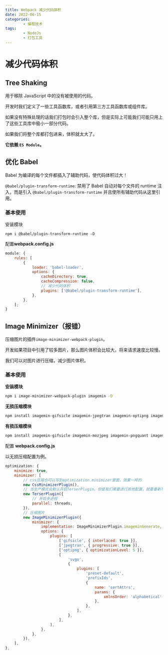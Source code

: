 ```yaml
---
title: Webpack 减少代码体积
date: 2022-06-15
categories:
        - 编程技术
tags:
        - NodeJs
        - 打包工具
---
```


# 减少代码体积

## Tree Shaking

用于移除 JavaScript 中的没有被使用的代码。

开发时我们定义了一些工具函数库，或者引用第三方工具函数库或组件库。

如果没有特殊处理的话我们打包时会引入整个库，但是实际上可能我们可能只用上了这些工具库中极小一部分代码。

如果我们将整个库都打包进来，体积就太大了。

**它依赖 `ES Module`。**

## 优化 Babel

Babel 为编译的每个文件都插入了辅助代码，使代码体积过大！

`@babel/plugin-transform-runtime`: 禁用了 Babel 自动对每个文件的 runtime 注入，而是引入 `@babel/plugin-transform-runtime` 并且使所有辅助代码从这里引用。

### 基本使用

安装模块

```
npm i @babel/plugin-transform-runtime -D
```

配置**webpack.config.js**

```js
module: {
	rules: [
		{
			loader: 'babel-loader',
			options: {
				cacheDirectory: true,
				cacheCompression: false,
				// 减少代码体积
                plugins: ['@babel/plugin-transform-runtime'], 
			},
		},
	];
}

```

## Image Minimizer（报错）

压缩图片的插件`image-minimizer-webpack-plugin`。

开发如果项目中引用了较多图片，那么图片体积会比较大，将来请求速度比较慢。

我们可以对图片进行压缩，减少图片体积。

### 基本使用

**安装模块**

```sh
npm i image-minimizer-webpack-plugin imagemin -D

```

**无损压缩模块**

```sh
npm install imagemin-gifsicle imagemin-jpegtran imagemin-optipng imagemin-svgo -D
```

**有损压缩模块**

```sh
npm install imagemin-gifsicle imagemin-mozjpeg imagemin-pngquant imagemin-svgo -D
```

配置 **webpack.config.js**

以无损压缩配置为例。

```js
optimization: {
    minimize: true,
    minimizer: [
        // css压缩也可以写到optimization.minimizer里面，效果一样的
        new CssMinimizerPlugin(),
        // 当生产模式会默认开启TerserPlugin，但是我们需要进行其他配置，就要重新写了
        new TerserPlugin({
            // 开启多进程
            parallel: threads,
        }),
        // 压缩图片
        new ImageMinimizerPlugin({
            minimizer: {
                implementation: ImageMinimizerPlugin.imageminGenerate,
                options: {
                    plugins: [
                        ['gifsicle', { interlaced: true }],
                        ['jpegtran', { progressive: true }],
                        ['optipng', { optimizationLevel: 5 }],
                        [
                            'svgo',
                            {
                                plugins: [
                                    'preset-default',
                                    'prefixIds',
                                    {
                                        name: 'sortAttrs',
                                        params: {
                                            xmlnsOrder: 'alphabetical',
                                        },
                                    },
                                ],
                            },
                        ],
                    ],
                },
            },
        }),
    ],
},
```


